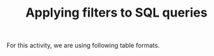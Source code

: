 <h1 align='center'>Applying filters to SQL queries</h1> <br />
<p> For this activity, we are using following table formats.
</p> <br />
